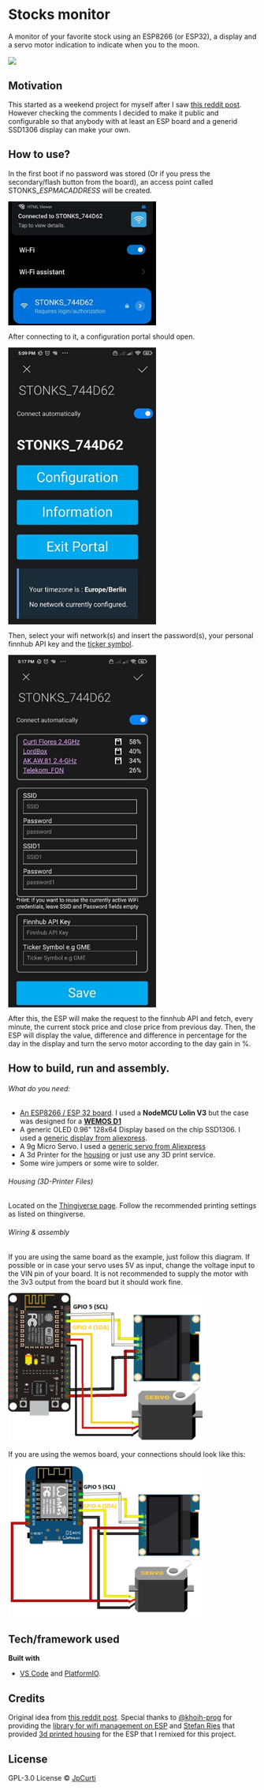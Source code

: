 # Stocks monitor 
A monitor of your favorite stock using an ESP8266 (or ESP32), a display and a servo motor indication to indicate when you to the moon.


<a href="Stonksmeter"><img src="images/stonksmeter.gif" align="center"  width="300" ></a>

## Motivation
This started as a weekend project for myself after I saw [this reddit post](https://www.reddit.com/r/wallstreetbets/comments/lfkprt/finished_my_diy_project_just_in_time_for_gme_to/). However checking the comments I decided to make it public and configurable so that anybody with at least an ESP board and a generid SSD1306 display can make your own.

## How to use?
In the first boot if no password was stored (Or if you press the secondary/flash button from the board), an access point called STONKS_*ESPMACADDRESS* will be created.

<a href="Access point created by the ESP"><img src="images/access_point.jpeg" align="center"  width="300" ></a>

After connecting to it, a configuration portal should open.

<a href="Initial page from config portal"><img src="images/configuration_portal_1.jpeg" align="center"  width="300" ></a>

Then, select your wifi network(s) and insert the password(s), your personal finnhub API key and the [ticker symbol](https://en.wikipedia.org/wiki/Ticker_symbol).


<a href="Configuration portal"><img src="images/configuration_portal_2.jpeg" align="center"  width="300" ></a>

After this, the ESP will make the request to the finnhub API and fetch, every minute, the current stock price and close price from previous day. Then, the ESP will display the value, difference and difference in percentage for the day in the display and turn the servo motor according to the day gain in %.

## How to build, run and assembly.

###### What do you need:
  - [An ESP8266 / ESP 32 board](https://www.espressif.com/en/products/devkits). I used a **NodeMCU Lolin V3** but the case was designed for a [**WEMOS D1**](https://de.aliexpress.com/item/32681374223.html?spm=a2g0s.9042311.0.0.27424c4dkVELIS)
  - A generic OLED 0.96" 128x64 Display based on the chip SSD1306. I used a [generic display from aliexpress](https://de.aliexpress.com/item/32639731302.html?spm=a2g0s.9042311.0.0.27424c4dvVaQDI).
  - A 9g Micro Servo. I used a [generic servo from Aliexpress](https://de.aliexpress.com/item/1005001500679701.html?spm=a2g0s.9042311.0.0.39204c4dSB1oh6)
  - A 3d Printer for the [housing](https://www.thingiverse.com/thing:4793831) or just use any 3D print service.
  - Some wire jumpers or some wire to solder.

###### Housing (3D-Printer Files)
Located on the [Thingiverse page](https://www.thingiverse.com/thing:4793831). Follow the recommended printing settings as listed on thingiverse.

###### Wiring & assembly
If you are using the same board as the example, just follow this diagram. If possible or in case your servo uses 5V as input, change the voltage input to the VIN pin of your board. It is not recommended to supply the motor with the 3v3 output from the board but it should work fine.

<a href="Assembly diagram example for a lolin board"><img src="images/diagram_esp_lolin_v3.png" align="center"  width="400" ></a>

If you are using the wemos board, your connections should look like this:

<a href="Assembly diagram example for a Wemos board"><img src="images/diagram_esp_wemos_d1.png" align="center"  width="400" ></a>

## Tech/framework used
<b>Built with</b>
- [VS Code](https://code.visualstudio.com/) and [PlatformIO](https://platformio.org/). 


## Credits
Original idea from [this reddit post](https://www.reddit.com/r/wallstreetbets/comments/lfkprt/). Special thanks to [@khoih-prog](https://github.com/khoih-prog) for providing the [library for wifi management on ESP](https://github.com/khoih-prog/ESP_WiFiManager) and [Stefan Ries](https://www.thingiverse.com/smily77/designs) that provided [3d printed housing](https://www.thingiverse.com/thing:857858) for the ESP that I remixed for this project.


## License

GPL-3.0 License © [JpCurti](https://github.com/jpcurti)
